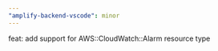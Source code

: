 ```yaml
---
"amplify-backend-vscode": minor
---
```


feat: add support for AWS::CloudWatch::Alarm resource type
